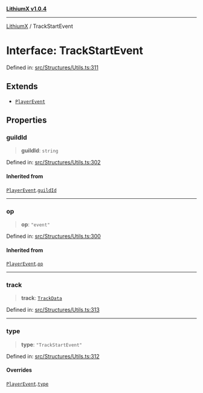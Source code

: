[**LithiumX v1.0.4**](../README.md)

***

[LithiumX](../globals.md) / TrackStartEvent

# Interface: TrackStartEvent

Defined in: [src/Structures/Utils.ts:311](https://github.com/anantix-network/LithiumX/blob/1ee801f60507a40b0e1da1b728c5a61e34ba8699/src/Structures/Utils.ts#L311)

## Extends

- [`PlayerEvent`](PlayerEvent.md)

## Properties

### guildId

> **guildId**: `string`

Defined in: [src/Structures/Utils.ts:302](https://github.com/anantix-network/LithiumX/blob/1ee801f60507a40b0e1da1b728c5a61e34ba8699/src/Structures/Utils.ts#L302)

#### Inherited from

[`PlayerEvent`](PlayerEvent.md).[`guildId`](PlayerEvent.md#guildid)

***

### op

> **op**: `"event"`

Defined in: [src/Structures/Utils.ts:300](https://github.com/anantix-network/LithiumX/blob/1ee801f60507a40b0e1da1b728c5a61e34ba8699/src/Structures/Utils.ts#L300)

#### Inherited from

[`PlayerEvent`](PlayerEvent.md).[`op`](PlayerEvent.md#op)

***

### track

> **track**: [`TrackData`](TrackData.md)

Defined in: [src/Structures/Utils.ts:313](https://github.com/anantix-network/LithiumX/blob/1ee801f60507a40b0e1da1b728c5a61e34ba8699/src/Structures/Utils.ts#L313)

***

### type

> **type**: `"TrackStartEvent"`

Defined in: [src/Structures/Utils.ts:312](https://github.com/anantix-network/LithiumX/blob/1ee801f60507a40b0e1da1b728c5a61e34ba8699/src/Structures/Utils.ts#L312)

#### Overrides

[`PlayerEvent`](PlayerEvent.md).[`type`](PlayerEvent.md#type)
